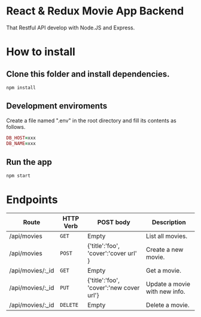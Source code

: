 # React & Redux Movie App Backend
That Restful API develop with Node.JS and Express.

# How to install
## Clone this folder and install dependencies.

`npm install`

## Development enviroments
Create a file named ".env" in the root directory and fill its contents as follows.

```ruby
DB_HOST=xxx
DB_NAME=xxx
```

## Run the app
`npm start`

# Endpoints

| Route | HTTP Verb	 | POST body	 | Description	 |
| --- | --- | --- | --- |
| /api/movies | `GET` | Empty | List all movies. |
| /api/movies | `POST` | {'title':'foo', 'cover':'cover url' } | Create a new movie. |
| /api/movies/:_id | `GET` | Empty | Get a movie. |
| /api/movies/:_id | `PUT` | {'title':'foo', 'cover':'new cover url'} | Update a movie with new info. |
| /api/movies/:_id | `DELETE` | Empty | Delete a movie. |

